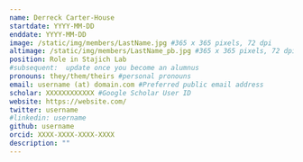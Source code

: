 ```yaml
---
name: Derreck Carter-House
startdate: YYYY-MM-DD
enddate: YYYY-MM-DD
image: /static/img/members/LastName.jpg #365 x 365 pixels, 72 dpi
altimage: /static/img/members/LastName_pb.jpg #365 x 365 pixels, 72 dpi
position: Role in Stajich Lab
#subsequent:  update once you become an alumnus
pronouns: they/them/theirs #personal pronouns
email: username (at) domain.com #Preferred public email address
scholar: XXXXXXXXXXXX #Google Scholar User ID
website: https://website.com/
twitter: username
#linkedin: username
github: username
orcid: XXXX-XXXX-XXXX-XXXX
description: ""
---
```

